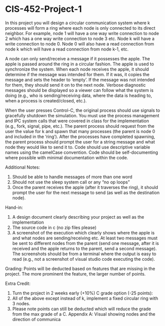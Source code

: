 # CIS-452-Project-1

In this project you will design a circular communication system where k processes will form
a ring where each node is only connected to its direct neighbor. For example, node 1 will
have a one way write connection to node 2 which has a one way write connection to node 3
etc. Node k will have a write connection to node 0. Node 0 will also have a read connection
from node k which will have a read connection from node k-1, etc.

A node can only send/receive a message if it possesses the apple. The apple is passed
around the ring in a circular fashion. The apple is used to synchronize the system.
When each node receives the apple, it should determine if the message was intended for
them. If it was, it copies the message and sets the header to ‘empty’. If the message was not
intended for them, they should send it on to the next node. Verbose diagnostic messages
should be displayed so a viewer can follow what the system is doing (e.g., who is
sending/receiving data, where the data is heading to, when a process is created/closed,
etc.).

When the user presses Control-C, the original process should use signals to gracefully
shutdown the simulation. You must use the process management and IPC system calls that
were covered in class for the implementation (e.g., fork, signal, pipe, etc.).
The parent process should request from the user the value for k and spawn that many
processes (the parent is node 0 and included in the ‘ring’). After the processes have
completed spawning, the parent process should prompt the user for a string message and
what node they would like to send it to.
Code should use descriptive variable names using the camelCase convention. Code should
be self-documenting where possible with minimal documentation within the code.

Additional Notes:
1. Should be able to handle messages of more than one word
2. Should not use the sleep system call or any “no op loops”
3. Once the parent receives the apple (after it traverses the ring), it should prompt the
user for the next message to send (as well as the destination node).

Hand-in:
1. A design document clearly describing your project as well as the implementation
2. The source code in c (no zip files please)
3. A screenshot of the execution which clearly shows where the apple is and what nodes
are sending/receiving etc. At least two messages must be sent to different nodes from
the parent (send one message, after it is received and the apple returns to the parent, 
send a second message). The screenshots should be from a terminal where the output is
easy to read (e.g., not a screenshot of visual studio code executing the code).

Grading:
Points will be deducted based on features that are missing in the project. The more
prominent the feature, the larger number of points.

Extra Credit:
1. Turn the project in 2 weeks early (+10%)
C grade option (-25 points):
1. All of the above except instead of k, implement a fixed circular ring with 3 nodes.
2. Please note points can still be deducted which will reduce the grade from the max grade
of a C.
Appendix A: Visual showing nodes and the direction of communica
